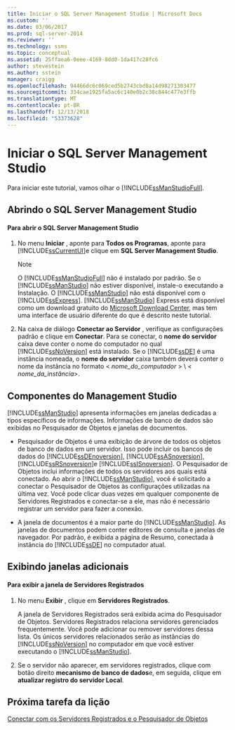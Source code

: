 ```yaml
---
title: Iniciar o SQL Server Management Studio | Microsoft Docs
ms.custom: ''
ms.date: 03/06/2017
ms.prod: sql-server-2014
ms.reviewer: ''
ms.technology: ssms
ms.topic: conceptual
ms.assetid: 25ffaea6-0eee-4169-8dd0-1da417c28fc6
author: stevestein
ms.author: sstein
manager: craigg
ms.openlocfilehash: 94466dc6c069ced5b2743cbd8a14d98271303477
ms.sourcegitcommit: 334cae1925fa5ac6c140e0b2c38c844c477e3ffb
ms.translationtype: MT
ms.contentlocale: pt-BR
ms.lasthandoff: 12/13/2018
ms.locfileid: "53373628"
---
```

# <a name="start-sql-server-management-studio"></a>Iniciar o SQL Server Management Studio
  Para iniciar este tutorial, vamos olhar o [!INCLUDE[ssManStudioFull](../../includes/ssmanstudiofull-md.md)].  
  
## <a name="opening-sql-server-management-studio"></a>Abrindo o SQL Server Management Studio  
  
#### <a name="to-open-sql-server-management-studio"></a>Para abrir o SQL Server Management Studio  
  
1.  No menu **Iniciar** , aponte para **Todos os Programas**, aponte para [!INCLUDE[ssCurrentUI](../../includes/sscurrentui-md.md)]e clique em **SQL Server Management Studio**.  
  
    > [!NOTE]  
    >  O [!INCLUDE[ssManStudioFull](../../includes/ssmanstudiofull-md.md)] não é instalado por padrão. Se o [!INCLUDE[ssManStudio](../../includes/ssmanstudio-md.md)] não estiver disponível, instale-o executando a Instalação. O [!INCLUDE[ssManStudio](../../includes/ssmanstudio-md.md)] não está disponível com o [!INCLUDE[ssExpress](../../includes/ssexpress-md.md)]. [!INCLUDE[ssManStudio](../../includes/ssmanstudio-md.md)] Express está disponível como um download gratuito do [Microsoft Download Center](https://go.microsoft.com/fwlink/?LinkID=37075&clcid=0x409), mas tem uma interface de usuário diferente do que é descrito neste tutorial.  
  
2.  Na caixa de diálogo **Conectar ao Servidor** , verifique as configurações padrão e clique em **Conectar**. Para se conectar, o **nome do servidor** caixa deve conter o nome do computador no qual [!INCLUDE[ssNoVersion](../../includes/ssnoversion-md.md)] está instalado. Se o [!INCLUDE[ssDE](../../includes/ssde-md.md)] é uma instância nomeada, o **nome do servidor** caixa também deverá conter o nome da instância no formato \< *nome_do_computador* > \\ < *nome_da_instância*>.  
  
## <a name="management-studio-components"></a>Componentes do Management Studio  
 [!INCLUDE[ssManStudio](../../includes/ssmanstudio-md.md)] apresenta informações em janelas dedicadas a tipos específicos de informações. Informações de banco de dados são exibidas no Pesquisador de Objetos e janelas de documentos.  
  
-   Pesquisador de Objetos é uma exibição de árvore de todos os objetos de banco de dados em um servidor. Isso pode incluir os bancos de dados do [!INCLUDE[ssDEnoversion](../../includes/ssdenoversion-md.md)], [!INCLUDE[ssASnoversion](../../includes/ssasnoversion-md.md)], [!INCLUDE[ssRSnoversion](../../includes/ssrsnoversion-md.md)]e [!INCLUDE[ssISnoversion](../../includes/ssisnoversion-md.md)]. O Pesquisador de Objetos inclui informações de todos os servidores aos quais está conectado. Ao abrir o [!INCLUDE[ssManStudio](../../includes/ssmanstudio-md.md)], você é solicitado a conectar o Pesquisador de Objetos às configurações utilizadas na última vez. Você pode clicar duas vezes em qualquer componente de Servidores Registrados e conectar-se a ele, mas não é necessário registrar um servidor para fazer a conexão.  
  
-   A janela de documentos é a maior parte do [!INCLUDE[ssManStudio](../../includes/ssmanstudio-md.md)]. As janelas de documentos podem conter editores de consulta e janelas de navegador. Por padrão, é exibida a página de Resumo, conectada à instância do [!INCLUDE[ssDE](../../includes/ssde-md.md)] no computador atual.  
  
## <a name="showing-additional-windows"></a>Exibindo janelas adicionais  
  
#### <a name="to-show-the-registered-servers-window"></a>Para exibir a janela de Servidores Registrados  
  
1.  No menu **Exibir** , clique em **Servidores Registrados**.  
  
     A janela de Servidores Registrados será exibida acima do Pesquisador de Objetos. Servidores Registrados relaciona servidores gerenciados frequentemente. Você pode adicionar ou remover servidores dessa lista. Os únicos servidores relacionados serão as instâncias do [!INCLUDE[ssNoVersion](../../includes/ssnoversion-md.md)] no computador em que você estiver executando o [!INCLUDE[ssManStudio](../../includes/ssmanstudio-md.md)].  
  
2.  Se o servidor não aparecer, em servidores registrados, clique com botão direito **mecanismo de banco de dados**e, em seguida, clique em **atualizar registro do servidor Local**.  
  
## <a name="next-task-in-lesson"></a>Próxima tarefa da lição  
 [Conectar com os Servidores Registrados e o Pesquisador de Objetos](../object/object-explorer.md)  
  
  
